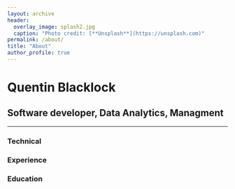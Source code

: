 ```yaml
---
layout: archive
header: 
  overlay_image: splash2.jpg
  caption: "Photo credit: [**Unsplash**](https://unsplash.com)"
permalink: /about/
title: "About"
author_profile: true
---
```

# Quentin Blacklock

## Software developer, Data Analytics, Managment

------

### Technical


### Experience

### Education